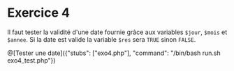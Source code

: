 # Exercice 4

Il faut tester la validité d'une date fournie grâce aux variables `$jour`, `$mois` et `$annee`. Si la date est valide la variable `$res` sera `TRUE` sinon `FALSE`.

@[Tester une date]({"stubs": ["exo4.php"], "command": "/bin/bash run.sh exo4_test.php"})
